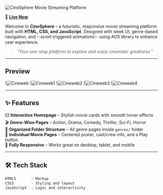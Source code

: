 ![CineSphere Movie Streaming Platform](https://capsule-render.vercel.app/api?type=waving&color=gradient&height=150&section=header&text=Movie%20Streaming%20Platform%20:%20CineSphere&fontSize=34)

🚀 **[Live Now](https://aswinash05.github.io/Movie_Streaming_Platform/)**

Welcome to **CineSphere** – a futuristic, responsive movie streaming platform built with **HTML, CSS, and JavaScript**. Designed with sleek UI, genre-based navigation, and ✨scroll-triggered animations✨ using AOS library to enhance user experience.

> *"Your one-stop platform to explore and enjoy cinematic greatness."*

---

## Preview

!![Cineweb](https://github.com/user-attachments/assets/0cf494de-a7d8-4590-b537-738d86abefb6)
!![Cineweb1](https://github.com/user-attachments/assets/683f8735-dd75-4269-a91c-e0af01d31444)
!![Cineweb2](https://github.com/user-attachments/assets/78d7f969-96b5-42d0-8ecd-8b294d05e5de)
!![Cineweb3](https://github.com/user-attachments/assets/5b7d1b9a-b48e-4e41-9bb6-a7ba08abd18c)
!![Cineweb4](https://github.com/user-attachments/assets/440caaad-facf-488f-94a1-4bb052239569)

---


## ✨ Features

🎞️ **Interactive Homepage** – Stylish movie cards with smooth hover effects  
🎬 **Genre-Wise Pages** – Action, Drama, Comedy, Thriller, Sci-Fi, Horror  
📁 **Organized Folder Structure** – All genre pages inside `genres/` folder  
📄 **Individual Movie Pages** – Centered poster, cast/crew info, and a Play button  
📱 **Fully Responsive** – Works great on desktop, tablet, and mobile  


---

## 🛠 Tech Stack

```txt
HTML5       - Markup  
CSS3        - Styling and layout  
JavaScript  - Logic and interactivity  
